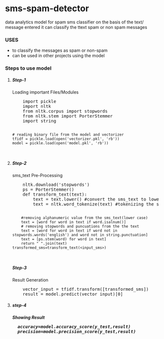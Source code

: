 # sms-spam-detector
data analytics model for spam sms classifier on the basis of the text/ message entered it can classify the ttext spam or non spam messages 

<h3><b> USES </b></h3>
<ul>
  <li>to classify the messages as spam or non-spam</li>
  <li>can be used in other projects using the model</li>
</ul>
<h3>Steps to use model</h3>
<ol>
<li>
<p><b><h5>Step-1</h5></b> Loading important Files/Modules </p>
<pre lang="sh">
    import pickle
    import nltk
    from nltk.corpus import stopwords
    from nltk.stem import PorterStemmer
    import string

    # reading binary file from the model and vectorizer
    tfidf = pickle.load(open('vectorizer.pkl', 'rb'))
    model = pickle.load(open('model.pkl', 'rb'))
</pre>
</li>
  
<li>
<p><b><h5>Step-2</h5></b> sms_text Pre-Processing </p>
<pre lang="sh">
    nltk.download('stopwords')
    ps = PorterStemmer()
    def transform_text(text):
        text = text.lower() #convert the sms_text to lower case 
        text = nltk.word_tokenize(text) #tokenizing the sms_text and creating tokens 
        
        #removing alphanumeric value from the sms_text(lower case)
        text = [word for word in text if word.isalnum()] 
        # removing stopwords and puncuations from the the text  
        text = [word for word in text if word not in stopwords.words('english') and word not in string.punctuation]
        text = [ps.stem(word) for word in text]
        return " ".join(text)
    transformed_sms=transform_text(<input_sms>)
</pre>
<p><b><h5>Step-3</h5></b> Result Generation </p>
<pre lang="sh">
    vector_input = tfidf.transform([transformed_sms])
    result = model.predict(vector_input)[0]
</pre>
</li>
<li>
<p><h5><b>step-4</b><h5> Showing Result</p>
<pre lan="sh">
  accuracy=model.accuracy_score(y_test,result)
  precision=model.precision_score(y_test,result)
</pre>    
</li>
</ol>

